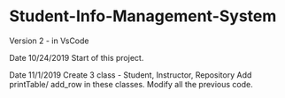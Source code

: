 # Student-Info-Management-System
Version 2 - in VsCode

Date 10/24/2019
Start of this project.

Date 11/1/2019
Create 3 class - Student, Instructor, Repository
    Add printTable/ add_row in these classes.
Modify all the previous code.

